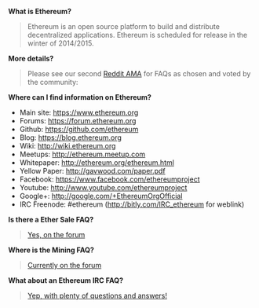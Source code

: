 **What is Ethereum?**
>Ethereum is an open source platform to build and distribute decentralized applications. Ethereum is scheduled for release in the winter of 2014/2015.

**More details?**
> Please see our second [Reddit AMA](http://www.reddit.com/r/IAmA/comments/2bjmgb/hi_we_are_the_ethereum_project_team_ask_us/) for FAQs as chosen and voted by the community:

**Where can I find information on Ethereum?**
- Main site: https://www.ethereum.org
- Forums: https://forum.ethereum.org
- Github: https://github.com/ethereum
- Blog: https://blog.ethereum.org
- Wiki: http://wiki.ethereum.org
- Meetups: http://ethereum.meetup.com
- Whitepaper: http://ethereum.org/ethereum.html
- Yellow Paper: http://gavwood.com/paper.pdf
- Facebook: https://www.facebook.com/ethereumproject
- Youtube: http://www.youtube.com/ethereumproject
- Google+: http://google.com/+EthereumOrgOfficial
- IRC Freenode: #ethereum (http://bitly.com/IRC_ethereum for weblink)

**Is there a Ether Sale FAQ?**
>[Yes, on the forum](https://forum.ethereum.org/discussion/196/the-ether-sale-faq/p1)

**Where is the Mining FAQ?**
> [Currently on the forum](https://forum.ethereum.org/discussion/197/mining-faq-live-updates/p1)

**What about an Ethereum IRC FAQ?**
> [Yep, with plenty of questions and answers!](https://github.com/ethereum/wiki/wiki/Ethereum-IRC-FAQ)